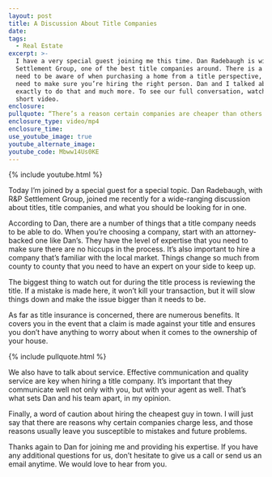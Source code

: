 ```yaml
---
layout: post
title: A Discussion About Title Companies
date:
tags:
  - Real Estate
excerpt: >-
  I have a very special guest joining me this time. Dan Radebaugh is with R&P
  Settlement Group, one of the best title companies around. There is a lot you
  need to be aware of when purchasing a home from a title perspective, so you
  need to make sure you’re hiring the right person. Dan and I talked about how
  exactly to do that and much more. To see our full conversation, watch this
  short video.
enclosure:
pullquote: “There’s a reason certain companies are cheaper than others.”
enclosure_type: video/mp4
enclosure_time:
use_youtube_image: true
youtube_alternate_image:
youtube_code: Mbww14Us0KE
---
```



{% include youtube.html %}

Today I’m joined by a special guest for a special topic. Dan Radebaugh, with R&P Settlement Group, joined me recently for a wide-ranging discussion about titles, title companies, and what you should be looking for in one.

According to Dan, there are a number of things that a title company needs to be able to do. When you’re choosing a company, start with an attorney-backed one like Dan’s. They have the level of expertise that you need to make sure there are no hiccups in the process. It’s also important to hire a company that’s familiar with the local market. Things change so much from county to county that you need to have an expert on your side to keep up.

The biggest thing to watch out for during the title process is reviewing the title. If a mistake is made here, it won’t kill your transaction, but it will slow things down and make the issue bigger than it needs to be.

As far as title insurance is concerned, there are numerous benefits. It covers you in the event that a claim is made against your title and ensures you don’t have anything to worry about when it comes to the ownership of your house.

{% include pullquote.html %}

We also have to talk about service. Effective communication and quality service are key when hiring a title company. It’s important that they communicate well not only with you, but with your agent as well. That’s what sets Dan and his team apart, in my opinion.

Finally, a word of caution about hiring the cheapest guy in town. I will just say that there are reasons why certain companies charge less, and those reasons usually leave you susceptible to mistakes and future problems.

Thanks again to Dan for joining me and providing his expertise. If you have any additional questions for us, don’t hesitate to give us a call or send us an email anytime. We would love to hear from you.